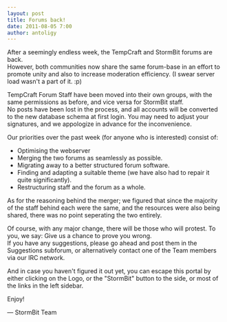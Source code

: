 ```yaml
---
layout: post
title: Forums back!
date: 2011-08-05 7:00
author: antoligy
---
```


After a seemingly endless week, the TempCraft and StormBit forums are back.  
However, both communities now share the same forum-base in an effort to promote unity and also to increase moderation efficiency. (I swear server load wasn't a part of it. :p)

TempCraft Forum Staff have been moved into their own groups, with the same permissions as before, and vice versa for StormBit staff.  
No posts have been lost in the process, and all accounts will be converted to the new database schema at first login. You may need to adjust your signatures, and we appologize in advance for the inconvenience.

Our priorities over the past week (for anyone who is interested) consist of:

 * Optimising the webserver
 * Merging the two forums as seamlessly as possible.
 * Migrating away to a better structured forum software.
 * Finding and adapting a suitable theme (we have also had to repair it quite significantly).
 * Restructuring staff and the forum as a whole.

As for the reasoning behind the merger; we figured that since the majority of the staff behind each were the same, and the resources were also being shared, there was no point seperating the two entirely.

Of course, with any major change, there will be those who will protest. To you, we say: Give us a chance to prove you wrong.  
If you have any suggestions, please go ahead and post them in the Suggestions subforum, or alternatively contact one of the Team members via our IRC network.

And in case you haven't figured it out yet, you can escape this portal by either clicking on the Logo, or the "StormBit" button to the side, or most of the links in the left sidebar.

Enjoy!

&mdash; StormBit Team 
